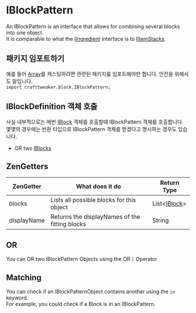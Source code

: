 # IBlockPattern

An IBlockPattern is an interface that allows for combining several blocks into one object.  
It is comparable to what the [IIngredient](/Vanilla/Variable_Types/IIngredient/) Interface is to [IItemStacks](/Vanilla/Items/IItemStack/).

## 패키지 임포트하기

예를 들어 [Array](/AdvancedFunctions/Arrays_and_Loops/)를 캐스팅하려면 관련된 패키지를 임포트해야만 합니다. 안전을 위해서도 말입니다.   
`import crafttweaker.block.IBlockPattern;`

## IBlockDefinition 객체 호출

사실 내부적으로는 매번 [IBlock](/Vanilla/Blocks/IBlock/) 객체를 호출할때 IBlockPattern 객체를 호출합니다.  
몇몇의 경우에는 반환 타입으로 IBlockPattern 객체를 받겠다고 명시하는 경우도 있습니다.

* OR two [IBlocks](/Vanilla/Blocks/IBlock/)

## ZenGetters

| ZenGetter   | What does it do                                | Return Type                             |
| ----------- | ---------------------------------------------- | --------------------------------------- |
| blocks      | Lists all possible blocks for this object      | List<[IBlock](/Vanilla/Blocks/IBlock/)> |
| displayName | Returns the displayNames of the fitting blocks | String                                  |

## OR

You can OR two IBlockPattern Objects using the OR `|` Operator

## Matching

You can check if an IBlockPatternObject contains another using the `in` keyword.  
For example, you could check if a Block is in an IBlockPattern.
